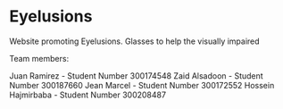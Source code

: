 # Eyelusions
Website promoting Eyelusions. Glasses to help the visually impaired

Team members:

Juan Ramirez - Student Number 300174548
Zaid Alsadoon - Student Number 300187660
Jean Marcel - Student Number 300172552 
Hossein Hajmirbaba - Student Number 300208487